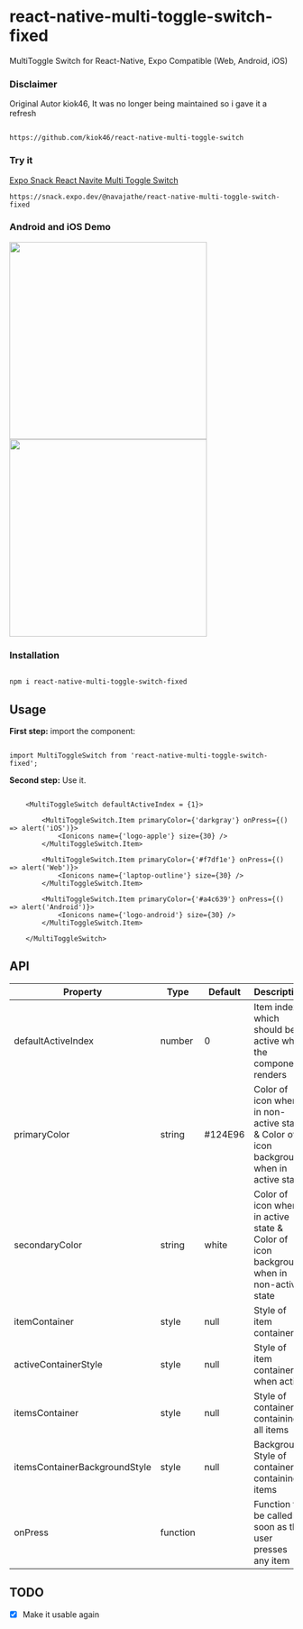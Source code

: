 # react-native-multi-toggle-switch-fixed

MultiToggle Switch for React-Native, Expo Compatible (Web, Android, iOS)

  

### Disclaimer

Original Autor kiok46, It was no longer being maintained so i gave it a refresh

```

https://github.com/kiok46/react-native-multi-toggle-switch

```

  

### Try it

[Expo Snack React Navite Multi Toggle Switch](https://snack.expo.dev/@navajathe/react-native-multi-toggle-switch-fixed)
```
https://snack.expo.dev/@navajathe/react-native-multi-toggle-switch-fixed
```


  

### Android and iOS Demo

<img  src="https://media1.tenor.com/images/f523b1706284212538ffc67ce1ed76e0/tenor.gif"  width="350">

<img  src="https://media1.tenor.com/images/c541e956595562d3d60f5ef7ea4f5006/tenor.gif"  width="350">

  
  

### Installation

```

npm i react-native-multi-toggle-switch-fixed

```

  

## Usage

  
  

**First step:** import the component:

  

```

import MultiToggleSwitch from 'react-native-multi-toggle-switch-fixed';

```

  

**Second step:** Use it.

  

```

    <MultiToggleSwitch defaultActiveIndex = {1}> 

        <MultiToggleSwitch.Item primaryColor={'darkgray'} onPress={() => alert('iOS')}>
            <Ionicons name={'logo-apple'} size={30} />
        </MultiToggleSwitch.Item>

        <MultiToggleSwitch.Item primaryColor={'#f7df1e'} onPress={() => alert('Web')}>
            <Ionicons name={'laptop-outline'} size={30} />   
        </MultiToggleSwitch.Item>
            
        <MultiToggleSwitch.Item primaryColor={'#a4c639'} onPress={() => alert('Android')}>
            <Ionicons name={'logo-android'} size={30} />
        </MultiToggleSwitch.Item> 

    </MultiToggleSwitch>

```

  
  

## API



| Property     | Type     | Default               | Description                                                                                                |
|--------------|----------|-----------------------|------------------------------------------------------------------------------------------------------------|
| defaultActiveIndex      | number    | 0                    | Item index which should be active when the component renders                                                         |
| primaryColor  | string   | #124E96               | Color of icon when in non-active state & Color of icon background when in active state                                                                                 |
| secondaryColor      | string  | white                  | Color of icon when in active state & Color of icon background when in non-active state                                                                                   |
| itemContainer | style   | null | Style of item container                                                                             |
| activeContainerStyle | style   | null | Style of item container when active                                                                            |
| itemsContainer | style   | null | Style of container containing all items                                                                            |
| itemsContainerBackgroundStyle | style   | null | Background Style of container containing items                                                                             |
| onPress  | function |                       | Function to be called as soon as the user presses any item  |



## TODO

- [x] Make it usable again